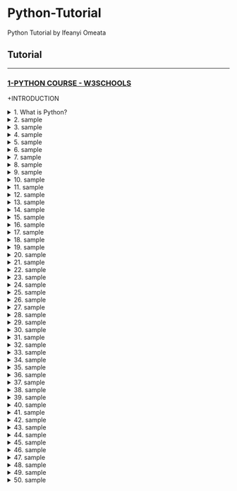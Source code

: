 # Python-Tutorial

Python Tutorial by Ifeanyi Omeata

## Tutorial

---

### [1-PYTHON COURSE - W3SCHOOLS](#)

+INTRODUCTION

<details>
  <summary>1. What is Python?</summary>

Python is a popular programming language. It was created by Guido van Rossum, and released in 1991.<br>

It is used for:<br>

web development (server-side),<br>
software development,<br>
mathematics,<br>
system scripting.<br>

What can Python do?<br>

Python can be used on a server to create web applications.<br>
Python can be used alongside software to create workflows.<br>
Python can connect to database systems. It can also read and modify files.<br>
Python can be used to handle big data and perform complex mathematics.<br>
Python can be used for rapid prototyping, or for production-ready software development.<br>

```py
print("Hello, World!")
```

```py
# Hello, World!
```

check Python version:

```bs
python --version
python -V
```

</details>

<details>
  <summary>2. sample </summary>

```bs

```

```bs

```

```py

```

```py

```

</details>

<details>
  <summary>3. sample </summary>

```bs

```

```bs

```

```py

```

```py

```

</details>

<details>
  <summary>4. sample </summary>

```bs

```

```bs

```

```py

```

```py

```

</details>

<details>
  <summary>5. sample </summary>

```bs

```

```bs

```

```py

```

```py

```

</details>

<details>
  <summary>6. sample </summary>

```bs

```

```bs

```

```py

```

```py

```

</details>

<details>
  <summary>7. sample </summary>

```bs

```

```bs

```

```py

```

```py

```

</details>

<details>
  <summary>8. sample </summary>

```bs

```

```bs

```

```py

```

```py

```

</details>

<details>
  <summary>9. sample </summary>

```bs

```

```bs

```

```py

```

```py

```

</details>

<details>
  <summary>10. sample </summary>

```bs

```

```bs

```

```py

```

```py

```

</details>

<details>
  <summary>11. sample </summary>

```bs

```

```bs

```

```py

```

```py

```

</details>

<details>
  <summary>12. sample </summary>

```bs

```

```bs

```

```py

```

```py

```

</details>

<details>
  <summary>13. sample </summary>

```bs

```

```bs

```

```py

```

```py

```

</details>

<details>
  <summary>14. sample </summary>

```bs

```

```bs

```

```py

```

```py

```

</details>

<details>
  <summary>15. sample </summary>

```bs

```

```bs

```

```py

```

```py

```

</details>

<details>
  <summary>16. sample </summary>

```bs

```

```bs

```

```py

```

```py

```

</details>

<details>
  <summary>17. sample </summary>

```bs

```

```bs

```

```py

```

```py

```

</details>

<details>
  <summary>18. sample </summary>

```bs

```

```bs

```

```py

```

```py

```

</details>

<details>
  <summary>19. sample </summary>

```bs

```

```bs

```

```py

```

```py

```

</details>

<details>
  <summary>20. sample </summary>

```bs

```

```bs

```

```py

```

```py

```

</details>

<details>
  <summary>21. sample </summary>

```bs

```

```bs

```

```py

```

```py

```

</details>

<details>
  <summary>22. sample </summary>

```bs

```

```bs

```

```py

```

```py

```

</details>

<details>
  <summary>23. sample </summary>

```bs

```

```bs

```

```py

```

```py

```

</details>

<details>
  <summary>24. sample </summary>

```bs

```

```bs

```

```py

```

```py

```

</details>

<details>
  <summary>25. sample </summary>

```bs

```

```bs

```

```py

```

```py

```

</details>

<details>
  <summary>26. sample </summary>

```bs

```

```bs

```

```py

```

```py

```

</details>

<details>
  <summary>27. sample </summary>

```bs

```

```bs

```

```py

```

```py

```

</details>

<details>
  <summary>28. sample </summary>

```bs

```

```bs

```

```py

```

```py

```

</details>

<details>
  <summary>29. sample </summary>

```bs

```

```bs

```

```py

```

```py

```

</details>

<details>
  <summary>30. sample </summary>

```bs

```

```bs

```

```py

```

```py

```

</details>

<details>
  <summary>31. sample </summary>

```bs

```

```bs

```

```py

```

```py

```

</details>

<details>
  <summary>32. sample </summary>

```bs

```

```bs

```

```py

```

```py

```

</details>

<details>
  <summary>33. sample </summary>

```bs

```

```bs

```

```py

```

```py

```

</details>

<details>
  <summary>34. sample </summary>

```bs

```

```bs

```

```py

```

```py

```

</details>

<details>
  <summary>35. sample </summary>

```bs

```

```bs

```

```py

```

```py

```

</details>

<details>
  <summary>36. sample </summary>

```bs

```

```bs

```

```py

```

```py

```

</details>

<details>
  <summary>37. sample </summary>

```bs

```

```bs

```

```py

```

```py

```

</details>

<details>
  <summary>38. sample </summary>

```bs

```

```bs

```

```py

```

```py

```

</details>

<details>
  <summary>39. sample </summary>

```bs

```

```bs

```

```py

```

```py

```

</details>

<details>
  <summary>40. sample </summary>

```bs

```

```bs

```

```py

```

```py

```

</details>

<details>
  <summary>41. sample </summary>

```bs

```

```bs

```

```py

```

```py

```

</details>

<details>
  <summary>42. sample </summary>

```bs

```

```bs

```

```py

```

```py

```

</details>

<details>
  <summary>43. sample </summary>

```bs

```

```bs

```

```py

```

```py

```

</details>

<details>
  <summary>44. sample </summary>

```bs

```

```bs

```

```py

```

```py

```

</details>

<details>
  <summary>45. sample </summary>

```bs

```

```bs

```

```py

```

```py

```

</details>

<details>
  <summary>46. sample </summary>

```bs

```

```bs

```

```py

```

```py

```

</details>

<details>
  <summary>47. sample </summary>

```bs

```

```bs

```

```py

```

```py

```

</details>

<details>
  <summary>48. sample </summary>

```bs

```

```bs

```

```py

```

```py

```

</details>

<details>
  <summary>49. sample </summary>

```bs

```

```bs

```

```py

```

```py

```

</details>

<details>
  <summary>50. sample </summary>

```bs

```

```bs

```

```py

```

```py

```

</details>
